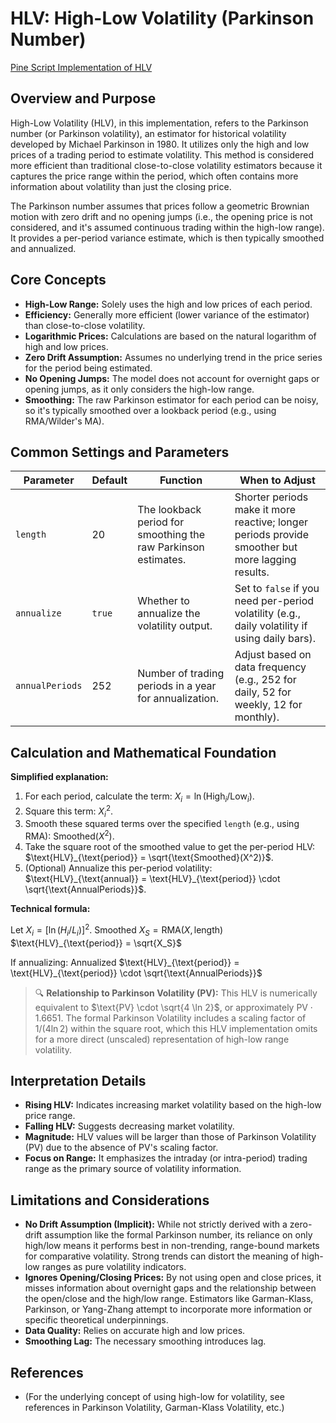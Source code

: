 # HLV: High-Low Volatility (Parkinson Number)

[Pine Script Implementation of HLV](https://github.com/mihakralj/pinescript/blob/main/indicators/volatility/hlv.pine)

## Overview and Purpose

High-Low Volatility (HLV), in this implementation, refers to the Parkinson number (or Parkinson volatility), an estimator for historical volatility developed by Michael Parkinson in 1980. It utilizes only the high and low prices of a trading period to estimate volatility. This method is considered more efficient than traditional close-to-close volatility estimators because it captures the price range within the period, which often contains more information about volatility than just the closing price.

The Parkinson number assumes that prices follow a geometric Brownian motion with zero drift and no opening jumps (i.e., the opening price is not considered, and it's assumed continuous trading within the high-low range). It provides a per-period variance estimate, which is then typically smoothed and annualized.

## Core Concepts

*   **High-Low Range:** Solely uses the high and low prices of each period.
*   **Efficiency:** Generally more efficient (lower variance of the estimator) than close-to-close volatility.
*   **Logarithmic Prices:** Calculations are based on the natural logarithm of high and low prices.
*   **Zero Drift Assumption:** Assumes no underlying trend in the price series for the period being estimated.
*   **No Opening Jumps:** The model does not account for overnight gaps or opening jumps, as it only considers the high-low range.
*   **Smoothing:** The raw Parkinson estimator for each period can be noisy, so it's typically smoothed over a lookback period (e.g., using RMA/Wilder's MA).

## Common Settings and Parameters

| Parameter     | Default | Function                                                                 | When to Adjust                                                                                                |
|---------------|---------|--------------------------------------------------------------------------|---------------------------------------------------------------------------------------------------------------|
| `length`      | 20      | The lookback period for smoothing the raw Parkinson estimates.           | Shorter periods make it more reactive; longer periods provide smoother but more lagging results.                |
| `annualize`   | `true`  | Whether to annualize the volatility output.                              | Set to `false` if you need per-period volatility (e.g., daily volatility if using daily bars).                |
| `annualPeriods`| 252     | Number of trading periods in a year for annualization.                   | Adjust based on data frequency (e.g., 252 for daily, 52 for weekly, 12 for monthly).                          |

## Calculation and Mathematical Foundation

**Simplified explanation:**
1.  For each period, calculate the term: $X_i = \ln(\text{High}_i / \text{Low}_i)$.
2.  Square this term: $X_i^2$.
3.  Smooth these squared terms over the specified `length` (e.g., using RMA): $\text{Smoothed}(X^2)$.
4.  Take the square root of the smoothed value to get the per-period HLV: $\text{HLV}_{\text{period}} = \sqrt{\text{Smoothed}(X^2)}$.
5.  (Optional) Annualize this per-period volatility: $\text{HLV}_{\text{annual}} = \text{HLV}_{\text{period}} \cdot \sqrt{\text{AnnualPeriods}}$.

**Technical formula:**

Let $X_i = [\ln(H_i/L_i)]^2$.
Smoothed $X_S = \text{RMA}(X, \text{length})$
$\text{HLV}_{\text{period}} = \sqrt{X_S}$

If annualizing:
Annualized $\text{HLV}_{\text{period}} = \text{HLV}_{\text{period}} \cdot \sqrt{\text{AnnualPeriods}}$

> 🔍 **Relationship to Parkinson Volatility (PV):** This HLV is numerically equivalent to $\text{PV} \cdot \sqrt{4 \ln 2}$, or approximately $\text{PV} \cdot 1.6651$. The formal Parkinson Volatility includes a scaling factor of $1/(4 \ln 2)$ within the square root, which this HLV implementation omits for a more direct (unscaled) representation of high-low range volatility.

## Interpretation Details

*   **Rising HLV:** Indicates increasing market volatility based on the high-low price range.
*   **Falling HLV:** Suggests decreasing market volatility.
*   **Magnitude:** HLV values will be larger than those of Parkinson Volatility (PV) due to the absence of PV's scaling factor.
*   **Focus on Range:** It emphasizes the intraday (or intra-period) trading range as the primary source of volatility information.

## Limitations and Considerations

*   **No Drift Assumption (Implicit):** While not strictly derived with a zero-drift assumption like the formal Parkinson number, its reliance on only high/low means it performs best in non-trending, range-bound markets for comparative volatility. Strong trends can distort the meaning of high-low ranges as pure volatility indicators.
*   **Ignores Opening/Closing Prices:** By not using open and close prices, it misses information about overnight gaps and the relationship between the open/close and the high/low range. Estimators like Garman-Klass, Parkinson, or Yang-Zhang attempt to incorporate more information or specific theoretical underpinnings.
*   **Data Quality:** Relies on accurate high and low prices.
*   **Smoothing Lag:** The necessary smoothing introduces lag.

## References
*   (For the underlying concept of using high-low for volatility, see references in Parkinson Volatility, Garman-Klass Volatility, etc.)
